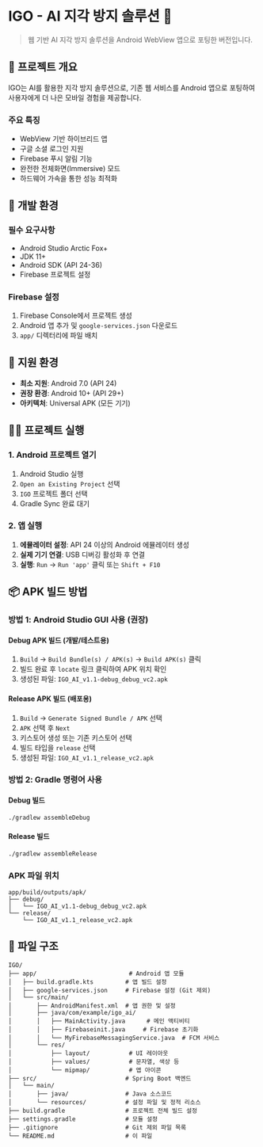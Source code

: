 # IGO - AI 지각 방지 솔루션 📱

> 웹 기반 AI 지각 방지 솔루션을 Android WebView 앱으로 포팅한 버전입니다.


## 🚀 프로젝트 개요

IGO는 AI를 활용한 지각 방지 솔루션으로, 기존 웹 서비스를 Android 앱으로 포팅하여 사용자에게 더 나은 모바일 경험을 제공합니다.

### 주요 특징
- WebView 기반 하이브리드 앱
- 구글 소셜 로그인 지원
- Firebase 푸시 알림 기능
- 완전한 전체화면(Immersive) 모드
- 하드웨어 가속을 통한 성능 최적화

## 🔧 개발 환경

### 필수 요구사항
- Android Studio Arctic Fox+
- JDK 11+
- Android SDK (API 24-36)
- Firebase 프로젝트 설정

### Firebase 설정
1. Firebase Console에서 프로젝트 생성
2. Android 앱 추가 및 `google-services.json` 다운로드
3. `app/` 디렉터리에 파일 배치

## 📱 지원 환경
- **최소 지원**: Android 7.0 (API 24)
- **권장 환경**: Android 10+ (API 29+)
- **아키텍처**: Universal APK (모든 기기)

## 🏃‍♂️ 프로젝트 실행

### 1. Android 프로젝트 열기
1. Android Studio 실행
2. `Open an Existing Project` 선택
3. `IGO` 프로젝트 폴더 선택
4. Gradle Sync 완료 대기

### 2. 앱 실행
1. **에뮬레이터 설정**: API 24 이상의 Android 에뮬레이터 생성
2. **실제 기기 연결**: USB 디버깅 활성화 후 연결
3. **실행**: `Run` → `Run 'app'` 클릭 또는 `Shift + F10`

## 📦 APK 빌드 방법

### 방법 1: Android Studio GUI 사용 (권장)

#### Debug APK 빌드 (개발/테스트용)
1. `Build` → `Build Bundle(s) / APK(s)` → `Build APK(s)` 클릭
2. 빌드 완료 후 `locate` 링크 클릭하여 APK 위치 확인
3. 생성된 파일: `IGO_AI_v1.1-debug_debug_vc2.apk`

#### Release APK 빌드 (배포용)
1. `Build` → `Generate Signed Bundle / APK` 선택
2. `APK` 선택 후 `Next`
3. 키스토어 생성 또는 기존 키스토어 선택
4. 빌드 타입을 `release` 선택
5. 생성된 파일: `IGO_AI_v1.1_release_vc2.apk`

### 방법 2: Gradle 명령어 사용

#### Debug 빌드
```bash
./gradlew assembleDebug
```

#### Release 빌드
```bash
./gradlew assembleRelease
```

### APK 파일 위치
```
app/build/outputs/apk/
├── debug/
│   └── IGO_AI_v1.1-debug_debug_vc2.apk
└── release/
    └── IGO_AI_v1.1_release_vc2.apk
```


## 📁 파일 구조

```
IGO/
├── app/                          # Android 앱 모듈
│   ├── build.gradle.kts         # 앱 빌드 설정
│   ├── google-services.json     # Firebase 설정 (Git 제외)
│   └── src/main/
│       ├── AndroidManifest.xml  # 앱 권한 및 설정
│       ├── java/com/example/igo_ai/
│       │   ├── MainActivity.java      # 메인 액티비티
│       │   ├── Firebaseinit.java     # Firebase 초기화
│       │   └── MyFirebaseMessagingService.java  # FCM 서비스
│       └── res/
│           ├── layout/           # UI 레이아웃
│           ├── values/           # 문자열, 색상 등
│           └── mipmap/           # 앱 아이콘
├── src/                         # Spring Boot 백엔드
│   └── main/
│       ├── java/                # Java 소스코드
│       └── resources/           # 설정 파일 및 정적 리소스
├── build.gradle                 # 프로젝트 전체 빌드 설정
├── settings.gradle              # 모듈 설정
├── .gitignore                   # Git 제외 파일 목록
└── README.md                    # 이 파일
```
